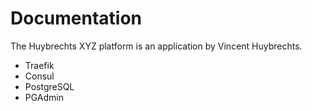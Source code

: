 # Documentation

The Huybrechts XYZ platform is an application by Vincent Huybrechts.

- Traefik
- Consul
- PostgreSQL
- PGAdmin